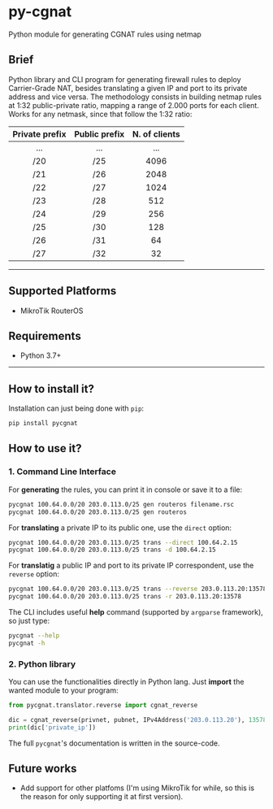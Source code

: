 # py-cgnat

Python module for generating CGNAT rules using netmap

## Brief

Python library and CLI program for generating firewall rules to deploy Carrier-Grade NAT, besides translating a given IP and port to its private address and vice versa. The methodology consists in building netmap rules at 1:32 public-private ratio, mapping a range of 2.000 ports for each client. Works for any netmask, since that follow the 1:32 ratio:

| Private prefix | Public prefix | N. of clients  |
| :------------: |:-------------:| :-------------:|
| ... | ... |  ... |
| /20 | /25 | 4096 |
| /21 | /26 | 2048 |
| /22 | /27 | 1024 |
| /23 | /28 |  512 |
| /24 | /29 |  256 |
| /25 | /30 |  128 |
| /26 | /31 |   64 |
| /27 | /32 |   32 |

-----------------

## Supported Platforms

- MikroTik RouterOS

## Requirements

- Python 3.7+

-----------------

## How to install it?

Installation can just being done with ```pip```:
```bash
pip install pycgnat
```

## How to use it?

### 1. Command Line Interface

For **generating** the rules, you can print it in console or save it to a file:
```bash
pycgnat 100.64.0.0/20 203.0.113.0/25 gen routeros filename.rsc
pycgnat 100.64.0.0/20 203.0.113.0/25 gen routeros
```

For **translating** a private IP to its public one, use the ```direct``` option:
```bash
pycgnat 100.64.0.0/20 203.0.113.0/25 trans --direct 100.64.2.15
pycgnat 100.64.0.0/20 203.0.113.0/25 trans -d 100.64.2.15
```

For **translatig** a public IP and port to its private IP correspondent, use the ```reverse``` option:
```bash
pycgnat 100.64.0.0/20 203.0.113.0/25 trans --reverse 203.0.113.20:13578
pycgnat 100.64.0.0/20 203.0.113.0/25 trans -r 203.0.113.20:13578
```

The CLI includes useful **help** command (supported by ```argparse``` framework), so just type:
```bash
pycgnat --help
pycgnat -h
```

### 2. Python library

You can use the functionalities directly in Python lang. Just **import** the wanted module to your program:
```python
from pycgnat.translator.reverse import cgnat_reverse

dic = cgnat_reverse(privnet, pubnet, IPv4Address('203.0.113.20'), 13578)
print(dic['private_ip'])
```

The full ```pycgnat```'s documentation is written in the source-code. 

## Future works

- Add support for other platfoms (I'm using MikroTik for while, so this is the reason for only supporting it at first version).